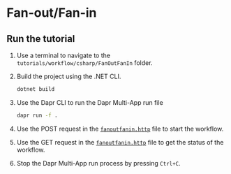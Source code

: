 # Fan-out/Fan-in

## Run the tutorial

1. Use a terminal to navigate to the `tutorials/workflow/csharp/FanOutFanIn` folder.
2. Build the project using the .NET CLI.

    ```bash
    dotnet build
    ```

3. Use the Dapr CLI to run the Dapr Multi-App run file

    ```bash
    dapr run -f .
    ```

4. Use the POST request in the [`fanoutfanin.http`](./fanoutfanin.http) file to start the workflow.
5. Use the GET request in the [`fanoutfanin.http`](./fanoutfanin.http) file to get the status of the workflow.
6. Stop the Dapr Multi-App run process by pressing `Ctrl+C`.
